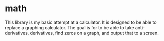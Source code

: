 # math
This library is my basic attempt at a calculator. It is designed to be able to replace a graphing calculator. The goal is for to be able to take anti-derivatives, derivatives, find zeros on a graph, and output that to a screen.
